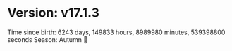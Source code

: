# Version: v17.1.3
Time since birth: 6243 days, 149833 hours, 8989980 minutes, 539398800 seconds
Season: Autumn 🍁
